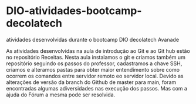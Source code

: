 # DIO-atividades-bootcamp-decolatech
atividades desenvolvidas durante o bootcamp DIO decolatech Avanade

As atividades desenvolvidas na aula de introdução ao Git e ao Git hub estão no repositório Receitas. Nesta aula instalamos o git e criamos também um repositório seguindo os passos do professor, cadastramos a chave SSH, criamos e alteramos pastas para obter maior entendimento sobre como ocorrem os comandos entre servidor remoto eo servidor local.
Devido as alterações de versão da branch do Github de master para main, foram encontradas algumas adiversidades nas execução dos passos. Mas com a ajuda do Fórum a mesma pode ser resolvida.
